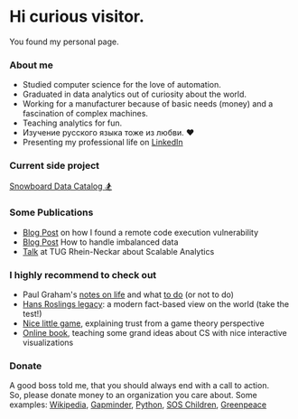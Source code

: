 # Hi curious visitor.   

You found my personal page. 

### About me
- Studied computer science for the love of automation. 
- Graduated in data analytics out of curiosity about the world.   
- Working for a manufacturer because of basic needs (money) and a fascination of complex machines.   
- Teaching analytics for fun.   
- Изучение русского языка тоже из любви. ❤
- Presenting my professional life on [LinkedIn](https://de.linkedin.com/in/radewagen)

### Current side project 
[Snowboard Data Catalog 🏂](https://snowboard.software/)

### Some Publications
- [Blog Post](https://insinuator.net/2016/07/dilligent-bug/) on how I found a remote code execution vulnerability
- [Blog Post](https://www.kdnuggets.com/2017/06/7-techniques-handle-imbalanced-data.html) How to handle imbalanced data
- [Talk](https://youtu.be/00lvgtKiRK8?t=100) at TUG Rhein-Neckar about Scalable Analytics 

### I highly recommend to check out
- Paul Graham's [notes on life](http://www.paulgraham.com/vb.html) and what [to do](http://www.paulgraham.com/todo.html) (or not to do) 
- [Hans Roslings legacy](https://www.gapminder.org/): a modern fact-based view on the world (take the test!)
- [Nice little game]( https://ncase.me/trust/ ), explaining trust from a game theory perspective
- [Online book](https://natureofcode.com/book/chapter-9-the-evolution-of-code/), teaching some grand ideas about CS with nice interactive visualizations

### Donate
A good boss told me, that you should always end with a call to action.  
So, please donate money to an organization you care about.
Some examples: [Wikipedia](https://donate.wikimedia.org/wiki/Ways_to_Give), [Gapminder](https://www.gapminder.org/donations/), [Python](https://www.python.org/psf/donations/), [SOS Children](https://www.sos-childrensvillages.org/donate), [Greenpeace](https://www.greenpeace.org/international/act/donate/)
